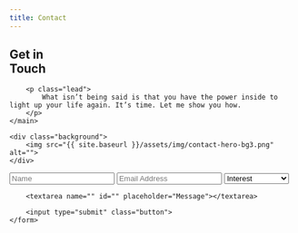 ```yaml
---
title: Contact
---
```


<section class="section hero contact__hero">
    <main>
        <h1>Get in
            <br class="hide--mobile">
            <span class="shift">
                Touch
            </span>
        </h1>

        <p class="lead">
            What isn’t being said is that you have the power inside to light up your life again. It’s time. Let me show you how.
        </p>
    </main>

    <div class="background">
        <img src="{{ site.baseurl }}/assets/img/contact-hero-bg3.png" alt="">
    </div>
</section>

<section class="section contact__form" id="contact__form">
    <form action="">
        <input type="text" placeholder="Name" required>
        <input type="email" placeholder="Email Address" required>
        <select name="" id="">
            <option value="">Interest</option>
            <option value="">Coaching</option>
            <option value="">Speaking</option>
            <option value="">Writing</option>
            <option value="">General Inquiry</option>
            <option value="">Other</option>
        </select>

        <textarea name="" id="" placeholder="Message"></textarea>

        <input type="submit" class="button">
    </form>
</section>